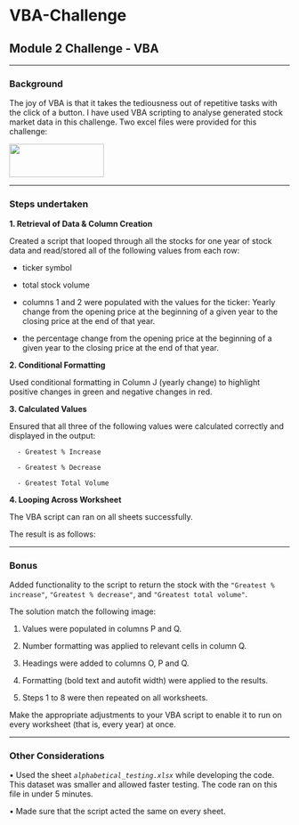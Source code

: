 # VBA-Challenge
## Module 2 Challenge - VBA

________________________________________

### Background

The joy of VBA is that it takes the tediousness out of repetitive tasks with the click of a button.  I have used VBA scripting to analyse generated stock market data in this challenge.
Two excel files were provided for this challenge:

<img src = 'https://github.com/Mago281/VBA-Challenge/assets/131424690/e4c520ca-6b5f-4cce-8fed-9f9b2218328a' width = '170' height = '60'>

________________________________________

### Steps undertaken

**1.  Retrieval of Data & Column Creation**

   Created a script that looped through all the stocks for one year of stock data and read/stored all of the following values from each row:

   -  ticker symbol 

   -  total stock volume 

   -  columns 1 and 2 were populated with the values for the ticker:  Yearly change from the opening price at the beginning of a given year to the closing price at the end of that year.

   -  the percentage change from the opening price at the beginning of a given year to the closing price at the end of that year.


**2.  Conditional Formatting**

  Used conditional formatting in Column J (yearly change) to highlight positive changes in green and negative changes in red.


**3.  Calculated Values**

  Ensured that all three of the following values were calculated correctly and displayed in the output:

      - Greatest % Increase 
      
      - Greatest % Decrease 

      - Greatest Total Volume 


**4.  Looping Across Worksheet**

  The VBA script can ran on all sheets successfully.
    

The result is as follows:
 

________________________________________

### Bonus

Added functionality to the script to return the stock with the `"Greatest % increase"`, `"Greatest % decrease"`, and `"Greatest total volume"`. 

The solution match the following image:

1.	 Values were populated in columns P and Q.

2.	 Number formatting was applied to relevant cells in column Q.

3.	 Headings were added to columns O, P and Q.

4.	 Formatting (bold text and autofit width) were applied to the results.

5.	 Steps 1 to 8 were then repeated on all worksheets.

 

Make the appropriate adjustments to your VBA script to enable it to run on every worksheet (that is, every year) at once.

________________________________________

### Other Considerations

•	Used the sheet _`alphabetical_testing.xlsx`_ while developing the code.  This dataset was smaller and allowed faster testing. The code ran on this file in under 5 minutes.

•	Made sure that the script acted the same on every sheet.



